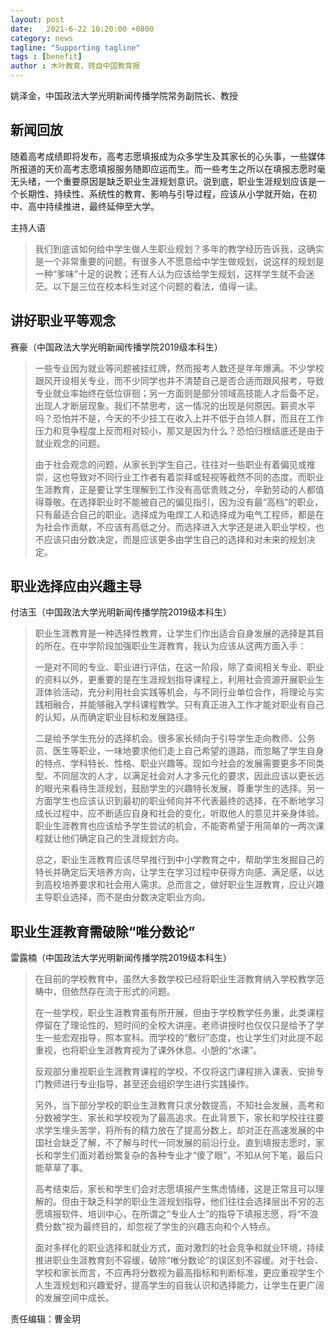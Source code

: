 ```yaml
---
layout: post
date:   2021-6-22 10:20:00 +0800
category: news
tagline: "Supporting tagline"
tags : [benefit]
author : 木叶教育，转自中国教育报
---
```






姚泽金，中国政法大学光明新闻传播学院常务副院长、教授

## 新闻回放

随着高考成绩即将发布，高考志愿填报成为众多学生及其家长的心头事，一些媒体所报道的天价高考志愿填报服务随即应运而生。而一些考生之所以在填报志愿时毫无头绪，一个重要原因是缺乏职业生涯规划意识。说到底，职业生涯规划应该是一个长期性、持续性、系统性的教育、影响与引导过程，应该从小学就开始，在初中、高中持续推进，最终延伸至大学。

主持人语

> 我们到底该如何给中学生做人生职业规划？多年的教学经历告诉我，这确实是一个非常重要的问题。有很多人不愿意给中学生做规划，说这样的规划是一种“爹味”十足的说教；还有人认为应该给学生规划，这样学生就不会迷茫。以下是三位在校本科生对这个问题的看法，值得一读。

## 讲好职业平等观念

赛豪（中国政法大学光明新闻传播学院2019级本科生）

> 一些专业因为就业等问题被挂红牌，然而报考人数还是年年爆满。不少学校跟风开设相关专业，而不少同学也并不清楚自己是否合适而跟风报考，导致专业就业率始终在低位徘徊；另一方面则是部分领域高技能人才后备不足，出现人才断层现象。我们不禁思考，这一情况的出现是何原因。薪资水平吗？恐怕并不是，今天的不少技工在收入上并不低于白领人群，而且在工作压力和竞争程度上反而相对较小，那又是因为什么？恐怕归根结底还是由于就业观念的问题。
> 
> 由于社会观念的问题，从家长到学生自己，往往对一些职业有着偏见或推崇，这也导致对不同行业工作者有着崇拜或轻视等截然不同的态度。而职业生涯教育，正是要让学生理解到工作没有高低贵贱之分，辛勤劳动的人都值得尊敬。在选择职业时不能被自己的偏见指引，因为没有最“高档”的职业，只有最适合自己的职业。选择成为电焊工人和选择成为电气工程师，都是在为社会作贡献，不应该有高低之分。而选择进入大学还是进入职业学校，也不应该只由分数决定，而是应该更多由学生自己的选择和对未来的规划决定。

## 职业选择应由兴趣主导

付洁玉（中国政法大学光明新闻传播学院2019级本科生）

> 职业生涯教育是一种选择性教育，让学生们作出适合自身发展的选择是其目的所在。在中学阶段加强职业生涯教育，我认为应该从这两方面入手：
> 
> 一是对不同的专业、职业进行评估，在这一阶段，除了查阅相关专业、职业的资料以外，更重要的是在生涯规划指导课程上，利用社会资源开展职业生涯体验活动，充分利用社会实践等机会，与不同行业单位合作，将理论与实践相融合，并能够融入学科课程教学。只有真正进入工作才能对职业有自己的认知，从而确定职业目标和发展路径。
> 
> 二是给予学生充分的选择机会。很多家长倾向于引导学生走向教师、公务员、医生等职业，一味地要求他们走上自己希望的道路，而忽略了学生自身的特点、学科特长、性格、职业兴趣等。现如今社会的发展需要更多不同类型、不同层次的人才，以满足社会对人才多元化的要求，因此应该以更长远的眼光来看待生涯规划，鼓励学生的兴趣特长发展，尊重学生的选择。另一方面学生也应该认识到最初的职业倾向并不代表最终的选择，在不断地学习成长过程中，应不断适应自身和社会的变化，听取他人的意见并亲身体验。职业生涯教育也应该给予学生尝试的机会，不能寄希望于用简单的一两次课程就让他们确定自己的生涯规划方向。
> 
> 总之，职业生涯教育应该尽早推行到中小学教育之中，帮助学生发掘自己的特长并确定后天培养方向，让学生在学习过程中获得方向感、满足感，以达到高校培养要求和社会用人需求。总而言之，做好职业生涯教育，应让兴趣主导职业选择，而不是由分数决定职业方向。

## 职业生涯教育需破除“唯分数论”

雷露楠（中国政法大学光明新闻传播学院2019级本科生）

> 在目前的学校教育中，虽然大多数学校已经将职业生涯教育纳入学校教学范畴中，但依然存在流于形式的问题。
> 
> 在一些学校，职业生涯教育虽有所开展，但由于学校教学任务重，此类课程停留在了理论性的、短时间的全校大讲座。老师讲授时也仅仅只是给予了学生一些宏观指导，照本宣科。而学校的“敷衍”态度，也让学生们对此提不起重视，也将职业生涯教育视为了课外休息、小憩的“水课”。
> 
> 反观部分重视职业生涯教育课程的学校，不仅将这门课程排入课表、安排专门教师进行专业指导，甚至还会组织学生进行实践操作。
> 
> 另外，当下部分学校的职业生涯教育只求分数提高，不知社会发展，高考和分数被学生、家长和学校视为了最高追求。在此背景下，家长和学校往往要求学生埋头苦学，将所有的精力放在了提高分数上，却对正在高速发展的中国社会缺乏了解，不了解与时代一同发展的前沿行业。直到填报志愿时，家长和学生们面对着纷繁复杂的各种专业才“傻了眼”，不知从何下笔，最后只能草草了事。
> 
> 高考结束后，家长和学生们会对志愿填报产生焦虑情绪，这是正常且可以理解的。但由于缺乏科学的职业生涯规划指导，他们往往会选择层出不穷的志愿填报软件、培训中心，在所谓之“专业人士”的指导下填报志愿，将“不浪费分数”视为最终目的，却忽视了学生的兴趣志向和个人特点。
> 
> 面对多样化的职业选择和就业方式，面对激烈的社会竞争和就业环境，持续推进职业生涯教育刻不容缓，破除“唯分数论”的误区刻不容缓。对于社会、学校和家长而言，不应再将分数视为最高指标和判断标准，更应重视学生个人生涯规划和兴趣爱好，提高学生的自我认识和选择能力，让学生在更广阔的发展空间中成长。

责任编辑：曹金玥